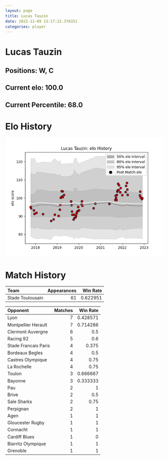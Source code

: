 ```yaml
---  
layout: page  
title: Lucas Tauzin  
date: 2022-12-09 13:17:22.376351  
categories: player  
---
```

# Lucas Tauzin

## Positions: W, C

## Current elo: 100.0

## Current Percentile: 68.0

# Elo History


![elo history](history_LucasTauzin.png)
# Match History


| Team             |   Appearances |   Win Rate |
|:-----------------|--------------:|-----------:|
| Stade Toulousain |            61 |   0.622951 |

| Opponent             |   Matches |   Win Rate |
|:---------------------|----------:|-----------:|
| Lyon                 |         7 |   0.428571 |
| Montpellier Herault  |         7 |   0.714286 |
| Clermont Auvergne    |         6 |   0.5      |
| Racing 92            |         5 |   0.6      |
| Stade Francais Paris |         4 |   0.375    |
| Bordeaux Begles      |         4 |   0.5      |
| Castres Olympique    |         4 |   0.75     |
| La Rochelle          |         4 |   0.75     |
| Toulon               |         3 |   0.666667 |
| Bayonne              |         3 |   0.333333 |
| Pau                  |         2 |   1        |
| Brive                |         2 |   0.5      |
| Sale Sharks          |         2 |   0.75     |
| Perpignan            |         2 |   1        |
| Agen                 |         1 |   1        |
| Gloucester Rugby     |         1 |   1        |
| Connacht             |         1 |   1        |
| Cardiff Blues        |         1 |   0        |
| Biarritz Olympique   |         1 |   1        |
| Grenoble             |         1 |   1        |
